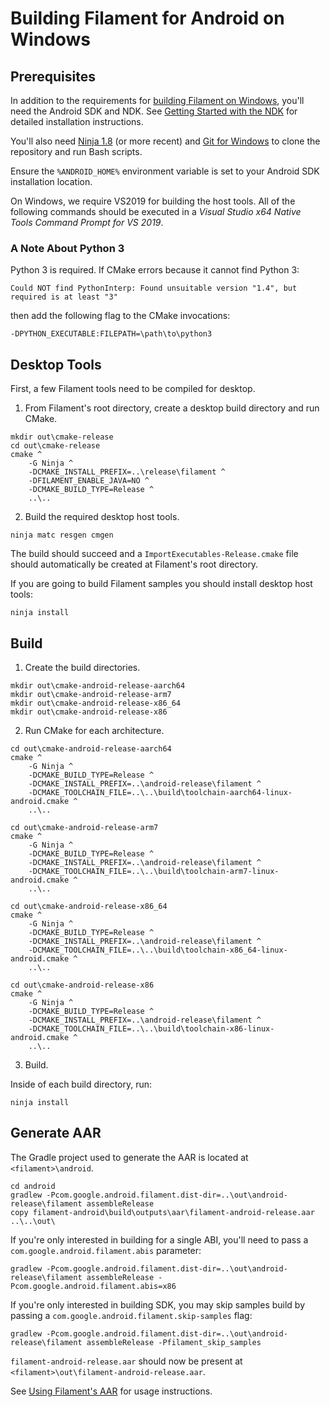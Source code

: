 # Building Filament for Android on Windows

## Prerequisites

In addition to the requirements for [building Filament on Windows](../BUILDING.md#windows), you'll
need the Android SDK and NDK. See [Getting Started with the
NDK](https://developer.android.com/ndk/guides/) for detailed installation instructions.

You'll also need [Ninja 1.8](https://github.com/ninja-build/ninja/wiki/Pre-built-Ninja-packages) (or
more recent) and [Git for Windows](https://git-scm.com/download/win) to clone the repository and run
Bash scripts.

Ensure the `%ANDROID_HOME%` environment variable is set to your Android SDK installation location.

On Windows, we require VS2019 for building the host tools. All of the following commands should be
executed in a *Visual Studio x64 Native Tools Command Prompt for VS 2019*.

### A Note About Python 3

Python 3 is required. If CMake errors because it cannot find Python 3:

```
Could NOT find PythonInterp: Found unsuitable version "1.4", but required is at least "3"
```

then add the following flag to the CMake invocations:

```
-DPYTHON_EXECUTABLE:FILEPATH=\path\to\python3
```

## Desktop Tools

First, a few Filament tools need to be compiled for desktop.

1. From Filament's root directory, create a desktop build directory and run CMake.

```
mkdir out\cmake-release
cd out\cmake-release
cmake ^
    -G Ninja ^
    -DCMAKE_INSTALL_PREFIX=..\release\filament ^
    -DFILAMENT_ENABLE_JAVA=NO ^
    -DCMAKE_BUILD_TYPE=Release ^
    ..\..
```

2. Build the required desktop host tools.

```
ninja matc resgen cmgen
```

The build should succeed and a `ImportExecutables-Release.cmake` file should automatically be
created at Filament's root directory.

If you are going to build Filament samples you should install desktop host tools:

```
ninja install
```

## Build

1. Create the build directories.

```
mkdir out\cmake-android-release-aarch64
mkdir out\cmake-android-release-arm7
mkdir out\cmake-android-release-x86_64
mkdir out\cmake-android-release-x86
```

2. Run CMake for each architecture.

```
cd out\cmake-android-release-aarch64
cmake ^
    -G Ninja ^
    -DCMAKE_BUILD_TYPE=Release ^
    -DCMAKE_INSTALL_PREFIX=..\android-release\filament ^
    -DCMAKE_TOOLCHAIN_FILE=..\..\build\toolchain-aarch64-linux-android.cmake ^
    ..\..

cd out\cmake-android-release-arm7
cmake ^
    -G Ninja ^
    -DCMAKE_BUILD_TYPE=Release ^
    -DCMAKE_INSTALL_PREFIX=..\android-release\filament ^
    -DCMAKE_TOOLCHAIN_FILE=..\..\build\toolchain-arm7-linux-android.cmake ^
    ..\..

cd out\cmake-android-release-x86_64
cmake ^
    -G Ninja ^
    -DCMAKE_BUILD_TYPE=Release ^
    -DCMAKE_INSTALL_PREFIX=..\android-release\filament ^
    -DCMAKE_TOOLCHAIN_FILE=..\..\build\toolchain-x86_64-linux-android.cmake ^
    ..\..

cd out\cmake-android-release-x86
cmake ^
    -G Ninja ^
    -DCMAKE_BUILD_TYPE=Release ^
    -DCMAKE_INSTALL_PREFIX=..\android-release\filament ^
    -DCMAKE_TOOLCHAIN_FILE=..\..\build\toolchain-x86-linux-android.cmake ^
    ..\..
```

3. Build.

Inside of each build directory, run:

```
ninja install
```

## Generate AAR

The Gradle project used to generate the AAR is located at `<filament>\android`.

```
cd android
gradlew -Pcom.google.android.filament.dist-dir=..\out\android-release\filament assembleRelease
copy filament-android\build\outputs\aar\filament-android-release.aar ..\..\out\
```

If you're only interested in building for a single ABI, you'll need to pass a `com.google.android.filament.abis` parameter:

```
gradlew -Pcom.google.android.filament.dist-dir=..\out\android-release\filament assembleRelease -Pcom.google.android.filament.abis=x86
```

If you're only interested in building SDK, you may skip samples build by passing a `com.google.android.filament.skip-samples` flag:

```
gradlew -Pcom.google.android.filament.dist-dir=..\out\android-release\filament assembleRelease -Pfilament_skip_samples
```


`filament-android-release.aar` should now be present at `<filament>\out\filament-android-release.aar`.

See [Using Filament's AAR](../README.md) for usage instructions.

